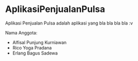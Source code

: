 # AplikasiPenjualanPulsa
Aplikasi Penjualan Pulsa adalah aplikasi yang bla bla bla bla :v

Nama Anggota:
  - Alfisal Punjung Kurniawan
  - Rico Yoga Pradana 
  - Erlang Bagus Sadewa

